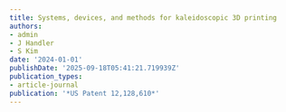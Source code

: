 ```yaml
---
title: Systems, devices, and methods for kaleidoscopic 3D printing
authors:
- admin
- J Handler
- S Kim
date: '2024-01-01'
publishDate: '2025-09-18T05:41:21.719939Z'
publication_types:
- article-journal
publication: '*US Patent 12,128,610*'
---
```

